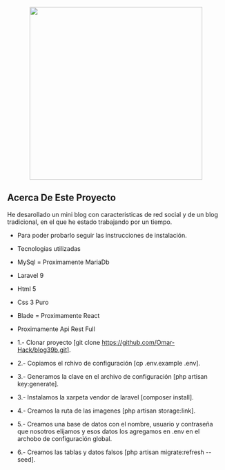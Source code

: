 <p align="center"><a href="https://laravel.com" target="_blank"><img src="https://raw.githubusercontent.com/laravel/art/master/logo-lockup/5%20SVG/2%20CMYK/1%20Full%20Color/laravel-logolockup-cmyk-red.svg" width="400"></a></p>

## Acerca De Este Proyecto
He desarollado un mini blog con caracteristicas de red social y de un blog tradicional, en el que he estado trabajando por un tiempo.

- Para poder probarlo seguir las instrucciones de instalación.

- Tecnologias utilizadas
- MySql = Proximamente MariaDb
- Laravel 9
- Html 5
- Css 3 Puro
- Blade = Proximamente React
- Proximamente Api Rest Full

- 1.- Clonar proyecto  [git clone https://github.com/Omar-Hack/blog39b.git].
- 2.- Copiamos el rchivo de configuración [cp .env.example .env].
- 3.- Generamos la clave en el archivo de configuración [php artisan key:generate].
- 3.- Instalamos la xarpeta vendor de laravel [composer install].
- 4.- Creamos la ruta de las imagenes [php artisan storage:link].
- 5.- Creamos una base de datos con el nombre, usuario y contraseña que nosotros elijamos y esos datos los agregamos en .env en el archobo de configuración global.
- 6.- Creamos las tablas y datos falsos [php artisan migrate:refresh --seed].


